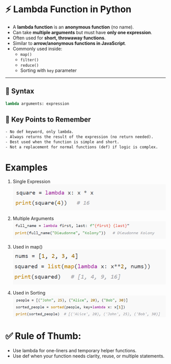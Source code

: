 # ⚡ Lambda Function in Python

- A **lambda function** is an **anonymous function** (no name).
- Can take **multiple arguments** but must have **only one expression**.
- Often used for **short, throwaway functions**.
- Similar to **arrow/anonymous functions in JavaScript**.
- Commonly used inside:
  - `map()`
  - `filter()`
  - `reduce()`
  - Sorting with `key` parameter

---

## 🔹 Syntax

```python
lambda arguments: expression
```

## 🔹 Key Points to Remember

    - No def keyword, only lambda.
    - Always returns the result of the expression (no return needed).
    - Best used when the function is simple and short.
    - Not a replacement for normal functions (def) if logic is complex.

# Examples

1. Single Expression
   ![alt text](single_expression.png)

2. Multiple Arguments
   ![alt text](multiple_arguments.png)

3. Used in map()
   ![alt text](<used_in_map().png>)

4. Used in Sorting
   ![alt text](used_insorting.png)

# ✅ Rule of Thumb:

- Use lambda for one-liners and temporary helper functions.
- Use def when your function needs clarity, reuse, or multiple statements.
